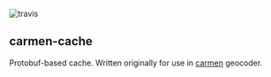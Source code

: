 ![travis](https://travis-ci.org/mapbox/carmen-cache.svg)

carmen-cache
------------
Protobuf-based cache. Written originally for use in [carmen](https://github.com/mapbox/carmen) geocoder.

